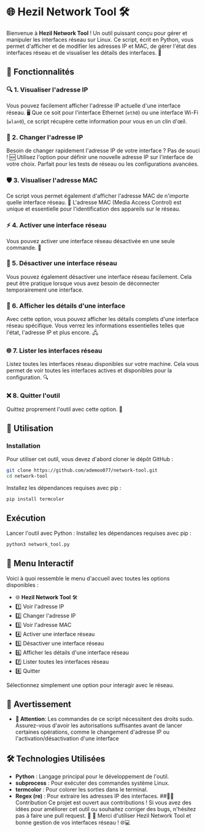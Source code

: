 # 🌐 Hezil Network Tool 🛠️

Bienvenue à **Hezil Network Tool** ! Un outil puissant conçu pour gérer et manipuler les interfaces réseau sur Linux. Ce script, écrit en Python, vous permet d'afficher et de modifier les adresses IP et MAC, de gérer l'état des interfaces réseau et de visualiser les détails des interfaces. 🔧

## 🚀 Fonctionnalités

### 🔍 1. Visualiser l'adresse IP
Vous pouvez facilement afficher l'adresse IP actuelle d'une interface réseau. 🖥️ Que ce soit pour l'interface Ethernet (`eth0`) ou une interface Wi-Fi (`wlan0`), ce script récupère cette information pour vous en un clin d'œil.

### 🔄 2. Changer l'adresse IP
Besoin de changer rapidement l'adresse IP de votre interface ? Pas de souci ! 🆕 Utilisez l'option pour définir une nouvelle adresse IP sur l'interface de votre choix. Parfait pour les tests de réseau ou les configurations avancées.

### 🛡️ 3. Visualiser l'adresse MAC
Ce script vous permet également d'afficher l'adresse MAC de n'importe quelle interface réseau. 🔐 L'adresse MAC (Media Access Control) est unique et essentielle pour l'identification des appareils sur le réseau.

### ⚡ 4. Activer une interface réseau
Vous pouvez activer une interface réseau désactivée en une seule commande. 📡

### 📴 5. Désactiver une interface réseau
Vous pouvez également désactiver une interface réseau facilement. Cela peut être pratique lorsque vous avez besoin de déconnecter temporairement une interface.

### 📝 6. Afficher les détails d'une interface
Avec cette option, vous pouvez afficher les détails complets d'une interface réseau spécifique. Vous verrez les informations essentielles telles que l'état, l'adresse IP et plus encore. 🖧

### 🌐 7. Lister les interfaces réseau
Listez toutes les interfaces réseau disponibles sur votre machine. Cela vous permet de voir toutes les interfaces actives et disponibles pour la configuration. 🔍

### ❌ 8. Quitter l'outil
Quittez proprement l'outil avec cette option. 🛑

## 🎯 Utilisation

### Installation

Pour utiliser cet outil, vous devez d'abord cloner le dépôt GitHub :

```bash
git clone https://github.com/ademoo077/network-tool.git
cd network-tool
```
Installez les dépendances requises avec pip :
```bash
pip install termcolor
```
## Exécution
Lancer l'outil avec Python :
Installez les dépendances requises avec pip :
```bash
python3 network_tool.py
```
## 📜 Menu Interactif
Voici à quoi ressemble le menu d'accueil avec toutes les options disponibles :
- 🌐 **Hezil Network Tool** 🛠️
- 1️⃣  Voir l'adresse IP
- 2️⃣  Changer l'adresse IP
- 3️⃣  Voir l'adresse MAC
- 4️⃣  Activer une interface réseau
- 5️⃣  Désactiver une interface réseau
- 6️⃣  Afficher les détails d'une interface réseau
- 7️⃣  Lister toutes les interfaces réseau
- 8️⃣  Quitter

Sélectionnez simplement une option pour interagir avec le réseau.
## 📢 Avertissement
- **🛑 Attention**: Les commandes de ce script nécessitent des droits sudo. Assurez-vous d'avoir les autorisations suffisantes avant de lancer certaines opérations, comme le changement d'adresse IP ou l'activation/désactivation d'une interface
## 🛠️ Technologies Utilisées
- **Python** : Langage principal pour le développement de l'outil.
- **subprocess** : Pour exécuter des commandes système Linux.
- **termcolor** : Pour colorer les sorties dans le terminal.
- **Regex (re)** : Pour extraire les adresses IP des interfaces.
##🧑‍💻 Contribution
Ce projet est ouvert aux contributions ! Si vous avez des idées pour améliorer cet outil ou souhaitez corriger des bugs, n'hésitez pas à faire une pull request. 🙌
🎉 Merci d'utiliser Hezil Network Tool et bonne gestion de vos interfaces réseau ! 🌐💻
